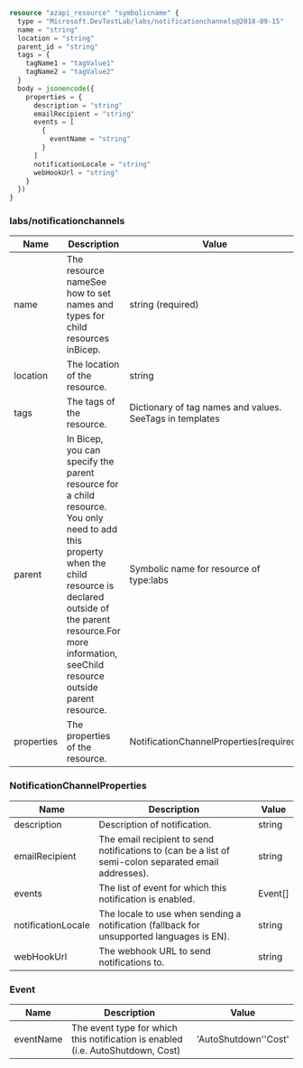 ```terraform
resource "azapi_resource" "symbolicname" {
  type = "Microsoft.DevTestLab/labs/notificationchannels@2018-09-15"
  name = "string"
  location = "string"
  parent_id = "string"
  tags = {
    tagName1 = "tagValue1"
    tagName2 = "tagValue2"
  }
  body = jsonencode({
    properties = {
      description = "string"
      emailRecipient = "string"
      events = [
        {
          eventName = "string"
        }
      ]
      notificationLocale = "string"
      webHookUrl = "string"
    }
  })
}

```

### labs/notificationchannels

| Name | Description | Value |
|-|-|-|
| name | The resource nameSee how to set names and types for child resources inBicep. | string (required) |
| location | The location of the resource. | string |
| tags | The tags of the resource. | Dictionary of tag names and values. SeeTags in templates |
| parent | In Bicep, you can specify the parent resource for a child resource. You only need to add this property when the child resource is declared outside of the parent resource.For more information, seeChild resource outside parent resource. | Symbolic name for resource of type:labs |
| properties | The properties of the resource. | NotificationChannelProperties(required) |


### NotificationChannelProperties

| Name | Description | Value |
|-|-|-|
| description | Description of notification. | string |
| emailRecipient | The email recipient to send notifications to (can be a list of semi-colon separated email addresses). | string |
| events | The list of event for which this notification is enabled. | Event[] |
| notificationLocale | The locale to use when sending a notification (fallback for unsupported languages is EN). | string |
| webHookUrl | The webhook URL to send notifications to. | string |


### Event

| Name | Description | Value |
|-|-|-|
| eventName | The event type for which this notification is enabled (i.e. AutoShutdown, Cost) | 'AutoShutdown''Cost' |


